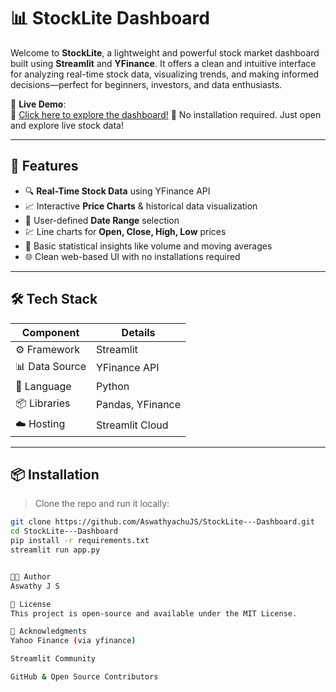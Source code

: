 # 📊 StockLite Dashboard

Welcome to **StockLite**, a lightweight and powerful stock market dashboard built using **Streamlit** and **YFinance**. It offers a clean and intuitive interface for analyzing real-time stock data, visualizing trends, and making informed decisions—perfect for beginners, investors, and data enthusiasts.

🚀 **Live Demo**:  
🔗 [Click here to explore the dashboard!](https://stocklite---dashboard.streamlit.app/)
📱 No installation required. Just open and explore live stock data!

---

## 📌 Features

- 🔍 **Real-Time Stock Data** using YFinance API
- 📈 Interactive **Price Charts** & historical data visualization
- 📅 User-defined **Date Range** selection
- 💹 Line charts for **Open, Close, High, Low** prices
- 🧮 Basic statistical insights like volume and moving averages
- 🌐 Clean web-based UI with no installations required

---

## 🛠️ Tech Stack

| Component     | Details              |
|---------------|----------------------|
| ⚙️ Framework  | Streamlit            |
| 📊 Data Source | YFinance API         |
| 🐍 Language   | Python               |
| 📦 Libraries  | Pandas, YFinance     |
| ☁️ Hosting    | Streamlit Cloud      |

---

## 📦 Installation

> Clone the repo and run it locally:

```bash
git clone https://github.com/AswathyachuJS/StockLite---Dashboard.git
cd StockLite---Dashboard
pip install -r requirements.txt
streamlit run app.py


👩‍💻 Author
Aswathy J S

📝 License
This project is open-source and available under the MIT License.

🙌 Acknowledgments
Yahoo Finance (via yfinance)

Streamlit Community

GitHub & Open Source Contributors


